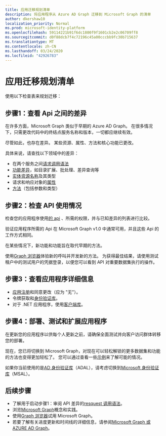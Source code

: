 ```yaml
---
title: 应用迁移规划清单
description: 将应用程序从 Azure AD Graph 迁移到 Microsoft Graph 的清单
author: dkershaw10
localization_priority: Normal
ms.prod: microsoft-identity-platform
ms.openlocfilehash: 59114221b91f6dc1800f9f1601cb2e2c06709ff8
ms.sourcegitcommit: d0f88dcb7f4c72196c45a00cccbb9fc30b715637
ms.translationtype: MT
ms.contentlocale: zh-CN
ms.lasthandoff: 03/24/2020
ms.locfileid: "42926783"
---
```

# <a name="app-migration-planning-checklist"></a>应用迁移规划清单

使用以下检查表来规划迁移：

## <a name="step-1-review-the-differences-between-the-apis"></a>步骤1：查看 Api 之间的差异

在许多方面，Microsoft Graph 类似于早期的 Azure AD Graph。 在很多情况下，只需更改代码中的终结点服务名称和版本，一切都应继续有效。

尽管如此，也存在差异。 某些资源、属性、方法和核心功能已更改。

具体来说，请查找以下领域中的差异：

- 在两个服务之间[请求调用语法](migrate-azure-ad-graph-request-differences.md)
- [功能差异](migrate-azure-ad-graph-feature-differences.md)，如目录扩展、批处理、差异查询等
- [实体资源名称](migrate-azure-ad-graph-resource-differences.md)及其类型
- 请求和响应对象的[属性](migrate-azure-ad-graph-property-differences.md)
- [方法](migrate-azure-ad-graph-method-differences.md)（包括参数和类型）

## <a name="step-2-examine-api-use"></a>步骤2：检查 API 使用情况

检查您的应用程序使用[的 api](migrate-azure-ad-graph-audit-api-use.md) 、所需的权限，并与已知差异的列表进行比较。  

验证应用程序所需的 Api 在 Microsoft Graph v1.0 中通常可用，并且这些 Api 的工作方式相同。

在某些情况下，新功能和功能旨在取代早期的方法。

使用[Graph 浏览器](https://aka.ms/ge)体验新的呼叫并开发新的方法。 为获得最佳结果，请使用测试租户中的测试用户的凭据登录，以便您可以看到 API 对重要数据集执行的操作。

## <a name="step-3-review-app-details"></a>步骤3：查看应用程序详细信息

- [应用注册](migrate-azure-ad-graph-app-registration.md)和同意更改（应为 "无"）。
- 令牌获取和[身份验证库](migrate-azure-ad-graph-authentication-library.md)。
- 对于 .NET 应用程序，使用[客户端库](migrate-azure-ad-graph-client-libraries.md)。

## <a name="step-4-deploy-test-and-extend-your-app"></a>步骤4：部署、测试和扩展应用程序

在更新您的应用程序以供每个人更新之前，请确保全面测试并向客户访问群体转移您的部署。

现在，您已将切换到 Microsoft Graph，对现在可以轻松解锁的更多数据集和功能的方法也变得更加轻松了。 您可以通过查看一些[示例](/graph/examples)来了解可能的情况。

如果你当前使用的是[AD 身份验证库](https://docs.microsoft.com/azure/active-directory/develop/active-directory-authentication-libraries)（ADAL），请考虑切换到[Microsoft 身份验证库](https://docs.microsoft.com/azure/active-directory/develop/reference-v2-libraries)（MSAL）。

## <a name="next-steps"></a>后续步骤

- 了解用于启动步骤1：审阅 API 差异的[resquest 调用语法](migrate-azure-ad-graph-request-differences.md)。
- 浏览[Microsoft Graph](/graph/overview)概念和实践。
- 使用[Graph 浏览器](https://aka.ms/ge)试用 Microsoft Graph。
- 若要了解有关进度更新和时间线的详细信息，请参阅[Microsoft Graph 或 AZURE AD Graph](https://developer.microsoft.com/en-us/graph/blogs/microsoft-graph-or-azure-ad-graph/)。

